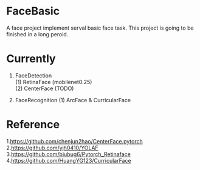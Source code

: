 # FaceBasic
A face project implement serval basic face task. 
This project is going to be finished in a long peroid.

# Currently
1. FaceDetection    
(1) RetinaFace (mobilenet0.25)    
(2) CenterFace (TODO)

2. FaceRecognition
(1) ArcFace & CurricularFace

# Reference
1.https://github.com/chenjun2hao/CenterFace.pytorch
2.https://github.com/yjh0410/YOLAF
3.https://github.com/biubug6/Pytorch_Retinaface
4.https://github.com/HuangYG123/CurricularFace

